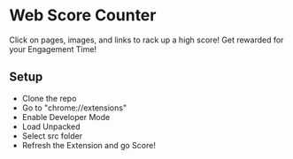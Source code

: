 # Web Score Counter

Click on pages, images, and links to rack up a high score! Get rewarded for your Engagement Time!

## Setup

* Clone the repo
* Go to "chrome://extensions"
* Enable Developer Mode
* Load Unpacked
* Select src folder
* Refresh the Extension and go Score!
